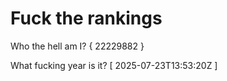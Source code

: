 # Fuck the rankings

Who the hell am I?
{ 22229882 }

What fucking year is it?
[ 2025-07-23T13:53:20Z ]
